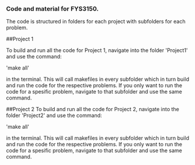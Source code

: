 ### Code and material for FYS3150. 
The code is structured in folders for each project with subfolders for each problem.

##Project 1

To build and run all the code for Project 1, navigate into the folder 'Project1' and use the command:

'make all'

in the terminal. 
This will call makefiles in every subfolder which in turn build and run the code for the respective problems. If you only want to run the code for a spesific problem, navigate to that subfolder and use the same command. 

##Project 2
To build and run all the code for Project 2, navigate into the folder 'Project2' and use the command:

'make all'

in the terminal. 
This will call makefiles in every subfolder which in turn build and run the code for the respective problems. If you only want to run the code for a spesific problem, navigate to that subfolder and use the same command.
